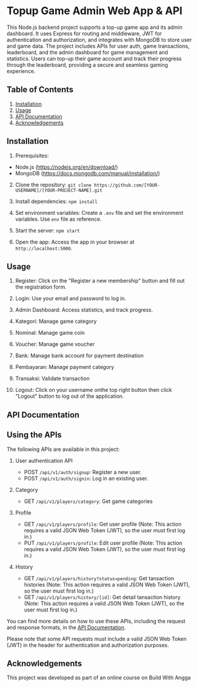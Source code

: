 

# Topup Game Admin Web App & API

This Node.js backend project supports a top-up game app and its admin dashboard. It uses Express for routing and middleware, JWT for authentication and authorization, and integrates with MongoDB to store user and game data. The project includes APIs for user auth, game transactions, leaderboard, and the admin dashboard for game management and statistics. Users can top-up their game account and track their progress through the leaderboard, providing a secure and seamless gaming experience.


## Table of Contents

1. [Installation](##installation)
2. [Usage](##usage)
3. [API Documentation](##api-documentation)
4. [Acknowledgements](##acknowledgements)


## Installation

1. Prerequisites: 
  - Node.js (https://nodejs.org/en/download/)
  - MongoDB (https://docs.mongodb.com/manual/installation/)

2. Clone the repository: 
    `git clone https://github.com/[YOUR-USERNAME]/[YOUR-PROJECT-NAME].git`

3. Install dependencies: 
    `npm install`

4. Set environment variables: 
    Create a `.env` file and set the environment variables. Use `env` file as reference.

5. Start the server: 
    `npm start`

6. Open the app: 
    Access the app in your browser at `http://localhost:5000`.



## Usage

1. Register: 
Click on the "Register a new membership" button and fill out the registration form.

2. Login: 
Use your email and password to log in.

3. Admin Dashboard: 
Access statistics, and track progress.

3. Kategori: 
Manage game category

3. Nominal: 
Manage game coin

3. Voucher: 
Manage game voucher

3. Bank: 
Manage bank account for payment destination

3. Pembayaran: 
Manage payment category

3. Transaksi: 
Validate transaction

6. Logout: 
Click on your username onthe top right button then click "Logout" button to log out of the application.


## API Documentation

## Using the APIs

The following APIs are available in this project:

1. User authentication API
    * POST `/api/v1/auth/signup`: Register a new user.
    * POST `/api/v1/auth/signin`: Log in an existing user.

2. Category
    * GET `/api/v1/players/category`: Get game categories

3. Profile
    * GET `/api/v1/players/profile`: Get user profile (Note: This action requires a valid JSON Web Token (JWT), so the user must first log in.)
    * PUT `/api/v1/players/profile`: Edit user profile (Note: This action requires a valid JSON Web Token (JWT), so the user must first log in.)

4. History
    * GET `/api/v1/players/history?status=pending`: Get tansaction histories (Note: This action requires a valid JSON Web Token (JWT), so the user must first log in.)
    * GET `/api/v1/players/history/[id]`: Get detail tansaction history (Note: This action requires a valid JSON Web Token (JWT), so the user must first log in.)

You can find more details on how to use these APIs, including the request and response formats, in the [API Documentation](https://documenter.getpostman.com/view/14858801/UVC2HpMb).

Please note that some API requests must include a valid JSON Web Token (JWT) in the header for authentication and authorization purposes.


## Acknowledgements

This project was developed as part of an online course on Build With Angga
